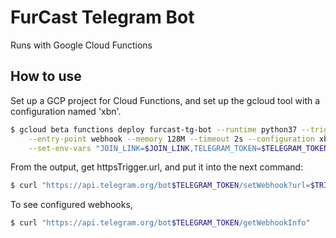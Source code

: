 # FurCast Telegram Bot

Runs with Google Cloud Functions

## How to use

Set up a GCP project for Cloud Functions, and set up the gcloud tool with a
configuration named 'xbn'.

```bash
$ gcloud beta functions deploy furcast-tg-bot --runtime python37 --trigger http \
    --entry-point webhook --memory 128M --timeout 2s --configuration xbn \
    --set-env-vars "JOIN_LINK=$JOIN_LINK,TELEGRAM_TOKEN=$TELEGRAM_TOKEN"
```

From the output, get httpsTrigger.url, and put it into the next command:
```bash
$ curl "https://api.telegram.org/bot$TELEGRAM_TOKEN/setWebhook?url=$TRIGGER_URL
```

To see configured webhooks,
```bash
$ curl "https://api.telegram.org/bot$TELEGRAM_TOKEN/getWebhookInfo"
```
